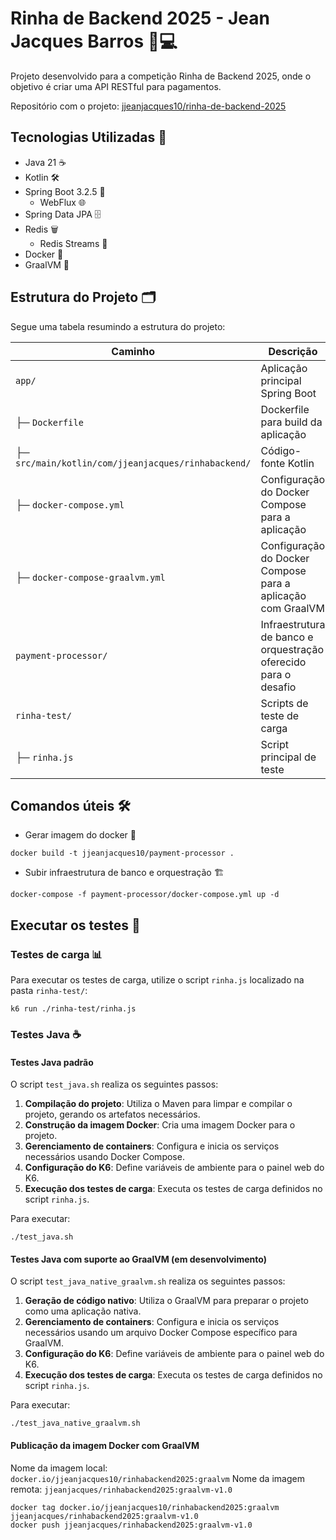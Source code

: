 # Rinha de Backend 2025 - Jean Jacques Barros 🐔💻

Projeto desenvolvido para a competição Rinha de Backend 2025, onde o objetivo é criar uma API RESTful para pagamentos.

Repositório com o projeto: [jjeanjacques10/rinha-de-backend-2025](https://github.com/jjeanjacques10/rinha-de-backend-2025)

## Tecnologias Utilizadas 🚀

- Java 21 ☕
- Kotlin 🛠️
- Spring Boot 3.2.5 🌱
    - WebFlux 🌐
- Spring Data JPA 🗄️
- Redis 🗑️
    - Redis Streams 📜
- Docker 🐳
- GraalVM 🧪

## Estrutura do Projeto 🗂️

Segue uma tabela resumindo a estrutura do projeto:

| Caminho                                             | Descrição                                                       |
|-----------------------------------------------------|-----------------------------------------------------------------|
| `app/`                                              | Aplicação principal Spring Boot                                 |
| ├─ `Dockerfile`                                     | Dockerfile para build da aplicação                              |
| ├─ `src/main/kotlin/com/jjeanjacques/rinhabackend/` | Código-fonte Kotlin                                             |
| ├─ `docker-compose.yml`                             | Configuração do Docker Compose para a aplicação                 |
| ├─ `docker-compose-graalvm.yml`                     | Configuração do Docker Compose para a aplicação com GraalVM     |
| `payment-processor/`                                | Infraestrutura de banco e orquestração oferecido para o desafio |
| `rinha-test/`                                       | Scripts de teste de carga                                       |
| ├─ `rinha.js`                                       | Script principal de teste                                       |

## Comandos úteis 🛠️

- Gerar imagem do docker 🐳

```
docker build -t jjeanjacques10/payment-processor .
```

- Subir infraestrutura de banco e orquestração 🏗️

```
docker-compose -f payment-processor/docker-compose.yml up -d
```

## Executar os testes 🧪

### Testes de carga 📊

Para executar os testes de carga, utilize o script `rinha.js` localizado na pasta `rinha-test/`:

```
k6 run ./rinha-test/rinha.js
```

### Testes Java ☕

#### Testes Java padrão

O script `test_java.sh` realiza os seguintes passos:

1. **Compilação do projeto**: Utiliza o Maven para limpar e compilar o projeto, gerando os artefatos necessários.
2. **Construção da imagem Docker**: Cria uma imagem Docker para o projeto.
3. **Gerenciamento de containers**: Configura e inicia os serviços necessários usando Docker Compose.
4. **Configuração do K6**: Define variáveis de ambiente para o painel web do K6.
5. **Execução dos testes de carga**: Executa os testes de carga definidos no script `rinha.js`.

Para executar:

```
./test_java.sh
```

#### Testes Java com suporte ao GraalVM (em desenvolvimento)

O script `test_java_native_graalvm.sh` realiza os seguintes passos:

1. **Geração de código nativo**: Utiliza o GraalVM para preparar o projeto como uma aplicação nativa.
2. **Gerenciamento de containers**: Configura e inicia os serviços necessários usando um arquivo Docker Compose específico para GraalVM.
3. **Configuração do K6**: Define variáveis de ambiente para o painel web do K6.
4. **Execução dos testes de carga**: Executa os testes de carga definidos no script `rinha.js`.

Para executar:

```
./test_java_native_graalvm.sh
```

#### Publicação da imagem Docker com GraalVM

Nome da imagem local: `docker.io/jjeanjacques10/rinhabackend2025:graalvm`
Nome da imagem remota: `jjeanjacques/rinhabackend2025:graalvm-v1.0`

```
docker tag docker.io/jjeanjacques10/rinhabackend2025:graalvm jjeanjacques/rinhabackend2025:graalvm-v1.0
docker push jjeanjacques/rinhabackend2025:graalvm-v1.0
```